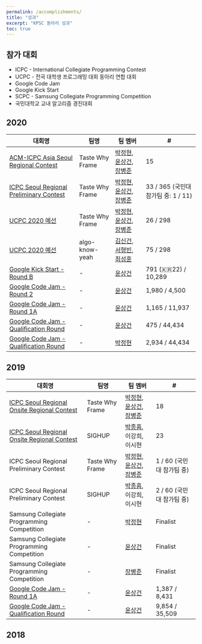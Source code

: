 ```yaml
---
permalink: /accomplishments/
title: "성과"
excerpt: "KPSC 동아리 성과"
toc: true
---
```


## 참가 대회
* ICPC - International Collegiate Programming Contest
* UCPC - 전국 대학생 프로그래밍 대회 동아리 연합 대회
* Google Code Jam
* Google Kick Start
* SCPC - Samsung Collegiate Programming Competition
* 국민대학교 교내 알고리즘 경진대회

## 2020

| 대회명                                | 팀명 | 팀 멤버 | #              |
| ------------------------------------- | ---- | ------- | -------------- |
| [ACM-ICPC Asia Seoul Regional Contest](https://icpc.global/regionals/finder/Seoul-2020/standings)     | Taste Why Frame | [박정현](http://boj.kr/u/pjh9996), [윤상건](http://boj.kr/u/ggj06281), [장병준](http://boj.kr/u/sunjbs98) | 15 |
| [ICPC Seoul Regional Preliminary Contest](http://icpckorea.org/2020/preliminary/scoreboard/dbda78f0e4/)     | Taste Why Frame | [박정현](http://boj.kr/u/pjh9996), [윤상건](http://boj.kr/u/ggj06281), [장병준](http://boj.kr/u/sunjbs98) | 33 / 365 (국민대 참가팀 중: 1 / 11) |
| [UCPC 2020 예선](https://ucpc.acmicpc.net/contest/spotboard/521)                         | Taste Why Frame | [박정현](http://boj.kr/u/pjh9996), [윤상건](http://boj.kr/u/ggj06281), [장병준](http://boj.kr/u/sunjbs98)  | 26 / 298  |
| [UCPC 2020 예선](https://ucpc.acmicpc.net/contest/spotboard/521)                         | algo-know-yeah | [김신건](http://boj.kr/u/singun11), [서형빈](http://boj.kr/u/antifly55), [최성훈](http://boj.kr/u/loes353)  | 75 / 298  |
| [Google Kick Start - Round B](https://codingcompetitions.withgoogle.com/kickstart/round/000000000019ffc8)           | -               | [윤상건](http://boj.kr/u/ggj06281)  | 791 (🇰🇷22) / 10,289  |
| [Google Code Jam - Round 2](https://codingcompetitions.withgoogle.com/codejam/round/000000000019ffb9)             | -               | [윤상건](http://boj.kr/u/ggj06281)  | 1,980 / 4,500  |
| [Google Code Jam - Round 1A](https://codingcompetitions.withgoogle.com/codejam/round/000000000019fd74)            | -               | [윤상건](http://boj.kr/u/ggj06281)  | 1,165 / 11,937 |
| [Google Code Jam - Qualification Round](https://codingcompetitions.withgoogle.com/codejam/round/000000000019fd27) | -               | [윤상건](http://boj.kr/u/ggj06281)  | 475 / 44,434   |
| [Google Code Jam - Qualification Round](https://codingcompetitions.withgoogle.com/codejam/round/000000000019fd27) | -               | [박정현](http://boj.kr/u/pjh9996)  | 2,934 / 44,434 |

## 2019

| 대회명                                      | 팀명            | 팀 멤버                | #                         |
|---------------------------------------------|-----------------|------------------------|---------------------------|
| [ICPC Seoul Regional Onsite Regional Contest](https://icpc.global/regionals/finder/Seoul-2019/standings) | Taste Why Frame | [박정현](http://boj.kr/u/pjh9996), [윤상건](http://boj.kr/u/ggj06281), [장병준](http://boj.kr/u/sunjbs98) | 18                        |
| [ICPC Seoul Regional Onsite Regional Contest](https://icpc.global/regionals/finder/Seoul-2019/standings) | SIGHUP          | [박종흠](http://boj.kr/u/whdgmawkd), 이강희, 이시현 | 23                        |
| ICPC Seoul Regional Preliminary Contest     | Taste Why Frame | [박정현](http://boj.kr/u/pjh9996), [윤상건](http://boj.kr/u/ggj06281), [장병준](http://boj.kr/u/sunjbs98) | 1 / 60 (국민대 참가팀 중) |
| ICPC Seoul Regional Preliminary Contest     | SIGHUP          | [박종흠](http://boj.kr/u/whdgmawkd), 이강희, 이시현 | 2 / 60 (국민대 참가팀 중) |
| Samsung Collegiate Programming Competition  | -               | [박정현](http://boj.kr/u/pjh9996)                 | Finalist                  |
| Samsung Collegiate Programming Competition  | -               | [윤상건](http://boj.kr/u/ggj06281)                 | Finalist                  |
| Samsung Collegiate Programming Competition  | -               | [장병준](http://boj.kr/u/sunjbs98)                 | Finalist                  |
| [Google Code Jam - Round 1A](https://codingcompetitions.withgoogle.com/codejam/round/0000000000051635)                  | -               | [윤상건](http://boj.kr/u/ggj06281)                 | 1,387 / 8,431             |
| [Google Code Jam - Qualification Round](https://codingcompetitions.withgoogle.com/codejam/round/0000000000051705)       | -               | [윤상건](http://boj.kr/u/ggj06281)                 | 9,854 / 35,509            |

## 2018
